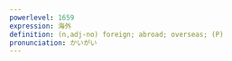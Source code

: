 ```yaml
---
powerlevel: 1659
expression: 海外
definition: (n,adj-no) foreign; abroad; overseas; (P)
pronunciation: かいがい
---
```

